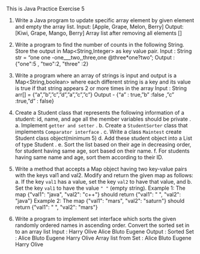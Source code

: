 This is Java Practice Exercise 5
1. Write a Java program to update specific array element by given element and empty the array list. Input: [Apple, Grape, Melon, Berry] Output: [Kiwi, Grape, Mango, Berry] Array list after removing all elements [] 

2. Write a program to find the number of counts in the following String. Store the output in Map<String,Integer> as key value pair. Input : String str = “one one -one___two,,three,one @three*one?two”; Output : {"one":5 , "two":2, "three" :2} 

3. Write a program where an array of strings is input and output is a Map<String,boolean> where each different string is a key and its value is true if that string appears 2 or more times in the array Input : String arr[] = {“a”,”b”,”c”,”d”,”a”,”c”,”c”} Output - {“a” : true,”b” :false ,”c” :true,”d” : false} 

4. Create a Student class that represents the following information of a student: id, name, and age all the member variables should be private . a. Implement `getter and setter` . b. Create a `StudentSorter` class that implements `Comparator interface` . c. Write a class `Maintest` create Student class object(minimum 5) d. Add these student object into a List of type Student . e. Sort the list based on their age in decreasing order, for student having same age, sort based on their name. f. For students having same name and age, sort them according to their ID. 

5. Write a method that accepts a Map object having two key-value pairs with the keys val1 and val2. Modify and return the given map as follows: a. If the key `val1` has a value, set the key `val2` to have that value, and b. Set the key `val1` to have the value `" "` (empty string). Example 1: The map {"val1": "java", "val2": "c++"} should return {"val1": " ", "val2": "java"} Example 2: The map {"val1": "mars", "val2": "saturn"} should return {"val1": " ", "val2": "mars"} 

6. Write a program to implement set interface which sorts the given randomly ordered names in 
ascending order. Convert the sorted set in to an array list Input : Harry Olive Alice Bluto Eugene Output : Sorted Set : Alice Bluto Eugene Harry Olive Array list from Set : Alice Bluto Eugene Harry Olive 
